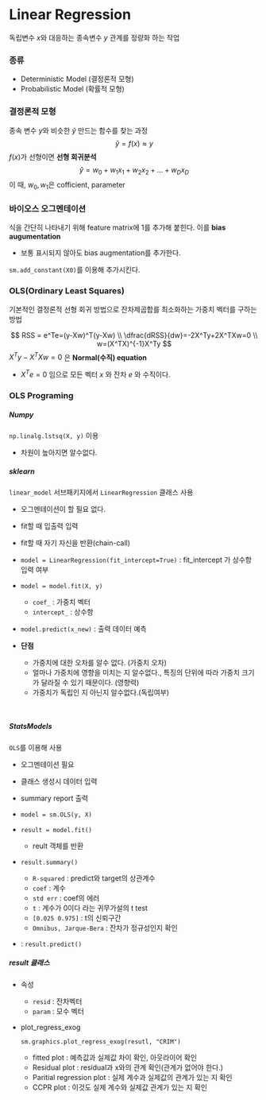 # Linear Regression

독립변수 $x$와 대응하는 종속변수 $y$ 관계를 정량화 하는 작업



### 종류

- Deterministic Model (결정론적 모형)
- Probabilistic Model (확률적 모형)



### 결정론적 모형

종속 변수 $y$와 비슷한 $\hat{y}$ 만드는 함수를 찾는 과정
$$
\hat{y} = f(x) \approx y
$$
$f(x)$가 선형이면 **선형 회귀분석** 
$$
\hat{y}=w_0+w_1x_1+w_2x_2+ \dots+w_Dx_D
$$
이 때, $w_0, w_1$은 cofficient, parameter



### 바이오스 오그멘테이션

식을 간단히 나타내기 위해 feature matrix에 1를 추가해 붙힌다. 이를 **bias augumentation**

- 보통 표시되지 않아도 bias augmentation를 추가한다.

`sm.add_constant(X0)`를 이용해 추가시킨다.



### OLS(Ordinary Least Squares)

기본적인 결정론적 선형 회귀 방법으로 잔차제곱합를 최소화하는 가중치 벡터를 구하는 방법


$$
RSS = e^Te=(y-Xw)^T(y-Xw) \\ 
\dfrac{dRSS}{dw}=-2X^Ty+2X^TXw=0 \\
w=(X^TX)^{-1}X^Ty
$$
$X^Ty-X^TXw=0$ 은 **Normal(수직) equation**



- $X^Te=0$ 임으로 모든 벡터 $x$ 와 잔차 $e$ 와 수직이다.



### OLS Programing

##### Numpy

`np.linalg.lstsq(X, y)` 이용

- 차원이 높아지면 알수없다.



##### sklearn

`linear_model` 서브패키지에서 `LinearRegression` 클래스 사용

- 오그멘테이션이 할 필요 없다.
- fit할 때 입출력 입력
- fit할 때 자기 자신을 반환(chain-call)



- `model = LinearRegression(fit_intercept=True)` : fit_intercept 가 상수항 입력 여부
- `model = model.fit(X, y)`
  - `coef_` : 가중치 벡터
  - `intercept_` : 상수항
- `model.predict(x_new)` : 출력 데이터 예측



- **단점**

  - 가중치에 대한 오차를 알수 없다. (가중치 오차)
  - 얼마나 가중치에 영향을 미치는 지 알수없다., 특징의 단위에 따라 가중치 크기가 달라질 수 있기 때문이다. (영향력)
  - 가중치가 독립인 지 아닌지 알수없다.(독립여부)

  ​

##### StatsModels

`OLS`를 이용해 사용

- 오그멘테이션 필요
- 클래스 생성시 데이터 입력
- summary report 출력



- `model = sm.OLS(y, X)`
- `result = model.fit()`
  - reult 객체를 반환
- `result.summary()`
  - `R-squared` : predict와 target의 상관계수
  - `coef` : 계수
  - `std err` : coef의 에러
  - `t` : 계수가 0이다 라는 귀무가설의 t test
  - `[0.025 0.975]` : t의 신뢰구간
  - `Omnibus, Jarque-Bera` : 잔차가 정규성인지 확인
-  : `result.predict()`



##### result 클래스

- 속성

  - `resid` : 잔차벡터
  - `param` : 모수 벡터

- plot_regress_exog

  `sm.graphics.plot_regress_exog(resutl, "CRIM")`

  - fitted plot : 예측값과 실제값 차이 확인, 아웃라이어 확인
  - Residual plot : residual과 x와의 관계 확인(관계가 없어야 한다.)
  - Paritial regression plot : 실제 계수과 실제값의 관계가 있는 지 확인
  - CCPR plot : 이것도 실제 계수와 실제값 관계가 있는 지 확인